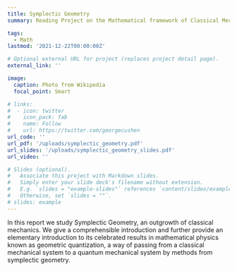 ```yaml
---
title: Symplectic Geometry
summary: Reading Project on the Mathematical framework of Classical Mechanics. Incorporates a good understanding of Lie Algebra, Symplectic Manifolds and Complex vector spaces to learn about the analogy between Wave - Corpuscular theory of light and Geometric quantization.

tags:
  - Math
lastmod: '2021-12-22T00:00:00Z'

# Optional external URL for project (replaces project detail page).
external_link: ''

image:
  caption: Photo from Wikipedia
  focal_point: Smart

# links:
#  - icon: twitter
#    icon_pack: fab
#    name: Follow
#    url: https://twitter.com/georgecushen
url_code: ''
url_pdf: '/uploads/symplectic_geometry.pdf'
url_slides: '/uploads/symplectic_geometry_slides.pdf'
url_video: ''

# Slides (optional).
#   Associate this project with Markdown slides.
#   Simply enter your slide deck's filename without extension.
#   E.g. `slides = "example-slides"` references `content/slides/example-slides.md`.
#   Otherwise, set `slides = ""`.
# slides: example
---
```


In this report we study Symplectic Geometry, an outgrowth of classical mechanics. We give a comprehensible introduction and further provide an elementary introduction to its celebrated results in mathematical physics known as geometric quantization, a way of passing from a classical mechanical system to a quantum mechanical system by methods from symplectic geometry.
